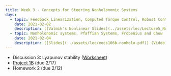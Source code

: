 ```yaml
---
title: Week 3 - Concepts for Steering Nonholonomic Systems
days:
  - topic: Feedback Linearization, Computed Torque Control, Robust Control
    date: 2021-02-02
    description: ([Valmik's Nonlinear Slides](../assets/lec/Lecture5_NonlinearControl.pdf)) ([UPenn Nonlinear Slides](../assets/lec/09_nonlinear_control.pdf)) ([MLS Manipulator Control Slides](../assets/lec/Rev-Manipulator-Control-July-2012.pdf)) (<a href="https://youtu.be/v1UBNF-sNPM">Video</a>) (Scribe Notes) <br /> Reading - MLS Chapter 5
  - topic: Nonholonomic systems, Pfaffian Systems, Frobenius and Chow
    date: 2021-02-04
    description: ([Slides](../assets/lec/eecs106b-nonholo.pdf)) (Video) (Scribe Notes) <br /> Reading - MLS Chapter 7
---
```


- Discussion 3: Lyapunov stability ([Worksheet](../assets/discussions/106B_Dis_3_Worksheet_Sp21.pdf))
- [Project 1B](../assets/projects/EECS_106B_Proj_1B.pdf) (due 2/17)
- Homework 2 (due 2/12)
